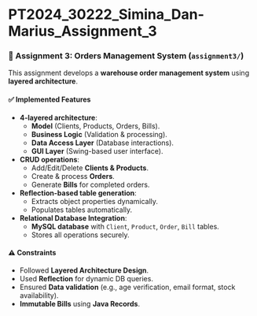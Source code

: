 # PT2024_30222_Simina_Dan-Marius_Assignment_3

### 🏢 Assignment 3: Orders Management System (`assignment3/`)
This assignment develops a **warehouse order management system** using **layered architecture**.

#### ✅ Implemented Features
- **4-layered architecture**:
  - **Model** (Clients, Products, Orders, Bills).
  - **Business Logic** (Validation & processing).
  - **Data Access Layer** (Database interactions).
  - **GUI Layer** (Swing-based user interface).
- **CRUD operations**:
  - Add/Edit/Delete **Clients & Products**.
  - Create & process **Orders**.
  - Generate **Bills** for completed orders.
- **Reflection-based table generation**:
  - Extracts object properties dynamically.
  - Populates tables automatically.
- **Relational Database Integration**:
  - **MySQL database** with `Client`, `Product`, `Order`, `Bill` tables.
  - Stores all operations securely.

#### ⚠️ Constraints
- Followed **Layered Architecture Design**.
- Used **Reflection** for dynamic DB queries.
- Ensured **Data validation** (e.g., age verification, email format, stock availability).
- **Immutable Bills** using **Java Records**.
